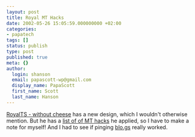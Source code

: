 ```yaml
---
layout: post
title: Royal MT Hacks
date: 2002-05-26 15:05:59.000000000 +02:00
categories:
- papatech
tags: []
status: publish
type: post
published: true
meta: {}
author:
  login: shanson
  email: papascott-wp@gmail.com
  display_name: PapaScott
  first_name: Scott
  last_name: Hanson
---
```

<p><a href="http://www.royal-ts.de/">RoyalTS - without cheese</a> has a new design, which I wouldn't otherwise mention. But he has a <a href="http://www.royal-ts.de/mtarchives/000734.php#000734">list of of MT hacks</a> he applied, so I have to make a note for myself! And I had to see if pinging <a href="http://blo.gs">blo.gs</a> really worked.</p>
